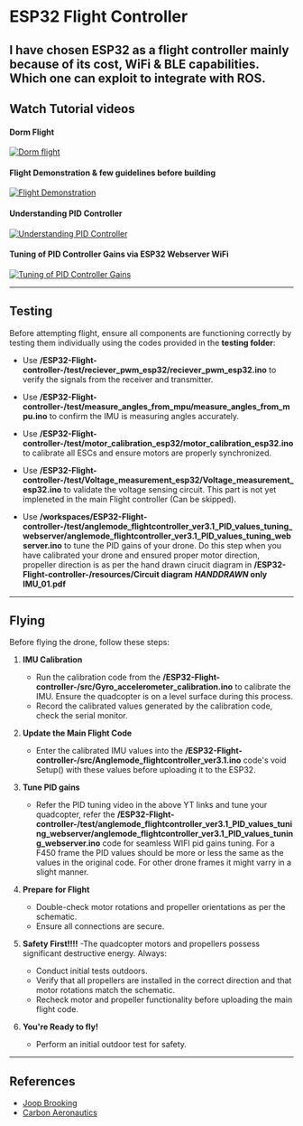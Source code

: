 # ESP32 Flight Controller  

I have chosen ESP32 as a flight controller mainly because of its cost, WiFi & BLE capabilities. Which one can exploit to integrate with ROS. 
---

## Watch Tutorial videos
#### Dorm Flight  
[![Dorm flight](https://img.youtube.com/vi/2goVaf8LJQM/0.jpg)](https://youtu.be/2goVaf8LJQM)

#### Flight Demonstration & few guidelines before building
[![Flight Demonstration](https://img.youtube.com/vi/PweCWXNrxg0/0.jpg)](https://youtu.be/PweCWXNrxg0?si=KJHE-g0SIH3p4Ixf)

#### Understanding PID Controller  
[![Understanding PID Controller](https://img.youtube.com/vi/dMRDzicSvXk/0.jpg)](https://youtu.be/dMRDzicSvXk?si=4SlX_EvzxvCbH7zv)

#### Tuning of PID Controller Gains via ESP32 Webserver WiFi  
[![Tuning of PID Controller Gains](https://img.youtube.com/vi/kl3Dlm11AEQ/0.jpg)](https://youtu.be/kl3Dlm11AEQ?si=NrJVn8WFx9-ViMtl)


---

## Testing  

Before attempting flight, ensure all components are functioning correctly by testing them individually using the codes provided in the **testing folder**:  

- Use **/ESP32-Flight-controller-/test/reciever_pwm_esp32/reciever_pwm_esp32.ino** to verify the signals from the receiver and transmitter.  
- Use **/ESP32-Flight-controller-/test/measure_angles_from_mpu/measure_angles_from_mpu.ino** to confirm the IMU is measuring angles accurately.  
- Use **/ESP32-Flight-controller-/test/motor_calibration_esp32/motor_calibration_esp32.ino** to calibrate all ESCs and ensure motors are properly synchronized.  
- Use **/ESP32-Flight-controller-/test/Voltage_measurement_esp32/Voltage_measurement_esp32.ino** to validate the voltage sensing circuit. This part is not yet impleneted in the main Flight controller (Can be skipped).

- Use **/workspaces/ESP32-Flight-controller-/test/anglemode_flightcontroller_ver3.1_PID_values_tuning_webserver/anglemode_flightcontroller_ver3.1_PID_values_tuning_webserver.ino** to tune the PID gains of your drone. Do this step when you have calibrated your drone and ensured proper motor direction, propeller direction is as per the hand drawn cirucit diagram in **/ESP32-Flight-controller-/resources/Circuit diagram _HANDDRAWN_ only IMU_01.pdf**

---

## Flying  

Before flying the drone, follow these steps:  

1. **IMU Calibration**  
   - Run the calibration code from the **/ESP32-Flight-controller-/src/Gyro_accelerometer_calibration.ino** to calibrate the IMU. Ensure the quadcopter is on a level surface during this process.  
   - Record the calibrated values generated by the calibration code, check the serial monitor.

2. **Update the Main Flight Code**  
   - Enter the calibrated IMU values into the **/ESP32-Flight-controller-/src/Anglemode_flightcontroller_ver3.1.ino** code's void Setup() with these values before uploading it to the ESP32.  

3. **Tune PID gains** 
    - Refer the PID tuning video in the above YT links and tune your quadcopter, refer the **/ESP32-Flight-controller-/test/anglemode_flightcontroller_ver3.1_PID_values_tuning_webserver/anglemode_flightcontroller_ver3.1_PID_values_tuning_webserver.ino** code for seamless WIFI pid gains tuning. For a F450 frame the PID values should be more or less the same as the values in the original code. For other drone frames it might varry in a slight manner.

3. **Prepare for Flight**  
   - Double-check motor rotations and propeller    orientations as per the schematic.  
   - Ensure all connections are secure.  
   

5. **Safety First!!!!**
    -The quadcopter motors and propellers possess significant destructive energy. Always:  
    - Conduct initial tests outdoors.  
    - Verify that all propellers are installed in the correct direction and that motor rotations match the schematic.  
    - Recheck motor and propeller functionality before uploading the main flight code.  

5. **You're Ready to fly!**
    - Perform an initial outdoor test for safety.  

---

## References
- [Joop Brooking](https://www.youtube.com/@Joop_Brokking)  
- [Carbon Aeronautics](https://youtube.com/@carbonaeronautics?si=-DZ1Sz5sgNruoJgR)

